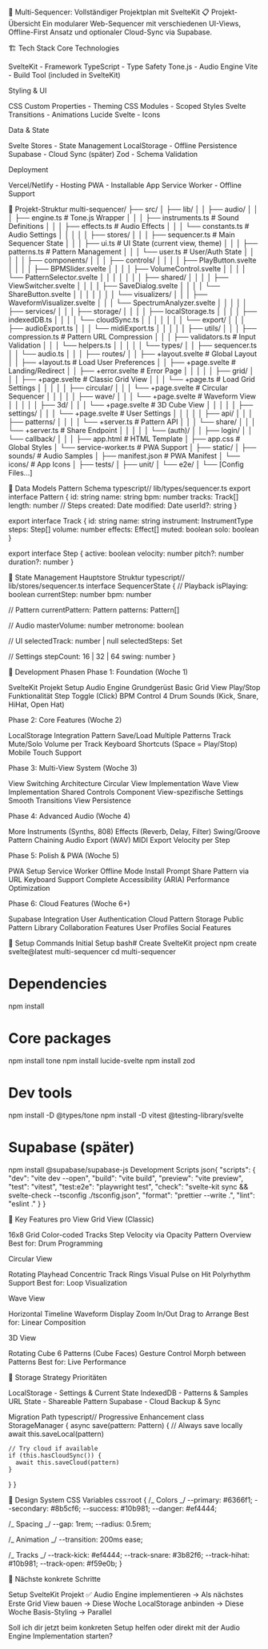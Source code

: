 🎯 Multi-Sequencer: Vollständiger Projektplan mit SvelteKit
📋 Projekt-Übersicht
Ein modularer Web-Sequencer mit verschiedenen UI-Views, Offline-First Ansatz und optionaler Cloud-Sync via Supabase.

🏗️ Tech Stack
Core Technologies

SvelteKit - Framework
TypeScript - Type Safety
Tone.js - Audio Engine
Vite - Build Tool (included in SvelteKit)

Styling & UI

CSS Custom Properties - Theming
CSS Modules - Scoped Styles
Svelte Transitions - Animations
Lucide Svelte - Icons

Data & State

Svelte Stores - State Management
LocalStorage - Offline Persistence
Supabase - Cloud Sync (später)
Zod - Schema Validation

Deployment

Vercel/Netlify - Hosting
PWA - Installable App
Service Worker - Offline Support

📁 Projekt-Struktur
multi-sequencer/
├── src/
│ ├── lib/
│ │ ├── audio/
│ │ │ ├── engine.ts # Tone.js Wrapper
│ │ │ ├── instruments.ts # Sound Definitions
│ │ │ ├── effects.ts # Audio Effects
│ │ │ └── constants.ts # Audio Settings
│ │ │
│ │ ├── stores/
│ │ │ ├── sequencer.ts # Main Sequencer State
│ │ │ ├── ui.ts # UI State (current view, theme)
│ │ │ ├── patterns.ts # Pattern Management
│ │ │ └── user.ts # User/Auth State
│ │ │
│ │ ├── components/
│ │ │ ├── controls/
│ │ │ │ ├── PlayButton.svelte
│ │ │ │ ├── BPMSlider.svelte
│ │ │ │ ├── VolumeControl.svelte
│ │ │ │ └── PatternSelector.svelte
│ │ │ │
│ │ │ ├── shared/
│ │ │ │ ├── ViewSwitcher.svelte
│ │ │ │ ├── SaveDialog.svelte
│ │ │ │ └── ShareButton.svelte
│ │ │ │
│ │ │ └── visualizers/
│ │ │ ├── WaveformVisualizer.svelte
│ │ │ └── SpectrumAnalyzer.svelte
│ │ │
│ │ ├── services/
│ │ │ ├── storage/
│ │ │ │ ├── localStorage.ts
│ │ │ │ ├── indexedDB.ts
│ │ │ │ └── cloudSync.ts
│ │ │ │
│ │ │ └── export/
│ │ │ ├── audioExport.ts
│ │ │ └── midiExport.ts
│ │ │
│ │ ├── utils/
│ │ │ ├── compression.ts # Pattern URL Compression
│ │ │ ├── validators.ts # Input Validation
│ │ │ └── helpers.ts
│ │ │
│ │ └── types/
│ │ ├── sequencer.ts
│ │ └── audio.ts
│ │
│ ├── routes/
│ │ ├── +layout.svelte # Global Layout
│ │ ├── +layout.ts # Load User Preferences
│ │ ├── +page.svelte # Landing/Redirect
│ │ ├── +error.svelte # Error Page
│ │ │
│ │ ├── grid/
│ │ │ ├── +page.svelte # Classic Grid View
│ │ │ └── +page.ts # Load Grid Settings
│ │ │
│ │ ├── circular/
│ │ │ └── +page.svelte # Circular Sequencer
│ │ │
│ │ ├── wave/
│ │ │ └── +page.svelte # Waveform View
│ │ │
│ │ ├── 3d/
│ │ │ └── +page.svelte # 3D Cube View
│ │ │
│ │ ├── settings/
│ │ │ └── +page.svelte # User Settings
│ │ │
│ │ ├── api/
│ │ │ ├── patterns/
│ │ │ │ └── +server.ts # Pattern API
│ │ │ └── share/
│ │ │ └── +server.ts # Share Endpoint
│ │ │
│ │ └── (auth)/
│ │ ├── login/
│ │ └── callback/
│ │
│ ├── app.html # HTML Template
│ ├── app.css # Global Styles
│ └── service-worker.ts # PWA Support
│
├── static/
│ ├── sounds/ # Audio Samples
│ ├── manifest.json # PWA Manifest
│ └── icons/ # App Icons
│
├── tests/
│ ├── unit/
│ └── e2e/
│
└── [Config Files...]

🎨 Data Models
Pattern Schema
typescript// lib/types/sequencer.ts
export interface Pattern {
id: string
name: string
bpm: number
tracks: Track[]
length: number // Steps
created: Date
modified: Date
userId?: string
}

export interface Track {
id: string
name: string
instrument: InstrumentType
steps: Step[]
volume: number
effects: Effect[]
muted: boolean
solo: boolean
}

export interface Step {
active: boolean
velocity: number
pitch?: number
duration?: number
}

🔄 State Management
Hauptstore Struktur
typescript// lib/stores/sequencer.ts
interface SequencerState {
// Playback
isPlaying: boolean
currentStep: number
bpm: number

// Pattern
currentPattern: Pattern
patterns: Pattern[]

// Audio
masterVolume: number
metronome: boolean

// UI
selectedTrack: number | null
selectedSteps: Set<string>

// Settings
stepCount: 16 | 32 | 64
swing: number
}

📅 Development Phasen
Phase 1: Foundation (Woche 1)

SvelteKit Projekt Setup
Audio Engine Grundgerüst
Basic Grid View
Play/Stop Funktionalität
Step Toggle (Click)
BPM Control
4 Drum Sounds (Kick, Snare, HiHat, Open Hat)

Phase 2: Core Features (Woche 2)

LocalStorage Integration
Pattern Save/Load
Multiple Patterns
Track Mute/Solo
Volume per Track
Keyboard Shortcuts (Space = Play/Stop)
Mobile Touch Support

Phase 3: Multi-View System (Woche 3)

View Switching Architecture
Circular View Implementation
Wave View Implementation
Shared Controls Component
View-spezifische Settings
Smooth Transitions
View Persistence

Phase 4: Advanced Audio (Woche 4)

More Instruments (Synths, 808)
Effects (Reverb, Delay, Filter)
Swing/Groove
Pattern Chaining
Audio Export (WAV)
MIDI Export
Velocity per Step

Phase 5: Polish & PWA (Woche 5)

PWA Setup
Service Worker
Offline Mode
Install Prompt
Share Pattern via URL
Keyboard Support Complete
Accessibility (ARIA)
Performance Optimization

Phase 6: Cloud Features (Woche 6+)

Supabase Integration
User Authentication
Cloud Pattern Storage
Public Pattern Library
Collaboration Features
User Profiles
Social Features

🚀 Setup Commands
Initial Setup
bash# Create SvelteKit project
npm create svelte@latest multi-sequencer
cd multi-sequencer

# Dependencies

npm install

# Core packages

npm install tone
npm install lucide-svelte
npm install zod

# Dev tools

npm install -D @types/tone
npm install -D vitest @testing-library/svelte

# Supabase (später)

npm install @supabase/supabase-js
Development Scripts
json{
"scripts": {
"dev": "vite dev --open",
"build": "vite build",
"preview": "vite preview",
"test": "vitest",
"test:e2e": "playwright test",
"check": "svelte-kit sync && svelte-check --tsconfig ./tsconfig.json",
"format": "prettier --write .",
"lint": "eslint ."
}
}

🎯 Key Features pro View
Grid View (Classic)

16x8 Grid
Color-coded Tracks
Step Velocity via Opacity
Pattern Overview
Best for: Drum Programming

Circular View

Rotating Playhead
Concentric Track Rings
Visual Pulse on Hit
Polyrhythm Support
Best for: Loop Visualization

Wave View

Horizontal Timeline
Waveform Display
Zoom In/Out
Drag to Arrange
Best for: Linear Composition

3D View

Rotating Cube
6 Patterns (Cube Faces)
Gesture Control
Morph between Patterns
Best for: Live Performance

💾 Storage Strategy
Prioritäten

LocalStorage - Settings & Current State
IndexedDB - Patterns & Samples
URL State - Shareable Pattern
Supabase - Cloud Backup & Sync

Migration Path
typescript// Progressive Enhancement
class StorageManager {
async save(pattern: Pattern) {
// Always save locally
await this.saveLocal(pattern)

    // Try cloud if available
    if (this.hasCloudSync()) {
      await this.saveCloud(pattern)
    }

}
}

🎨 Design System
CSS Variables
css:root {
/_ Colors _/
--primary: #6366f1;
--secondary: #8b5cf6;
--success: #10b981;
--danger: #ef4444;

/_ Spacing _/
--gap: 1rem;
--radius: 0.5rem;

/_ Animation _/
--transition: 200ms ease;

/_ Tracks _/
--track-kick: #ef4444;
--track-snare: #3b82f6;
--track-hihat: #10b981;
--track-open: #f59e0b;
}

📝 Nächste konkrete Schritte

Setup SvelteKit Projekt ✅
Audio Engine implementieren → Als nächstes
Erste Grid View bauen → Diese Woche
LocalStorage anbinden → Diese Woche
Basis-Styling → Parallel

Soll ich dir jetzt beim konkreten Setup helfen oder direkt mit der Audio Engine Implementation starten?
